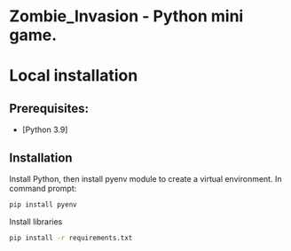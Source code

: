 Zombie_Invasion - Python mini game.
================

# Local installation

## Prerequisites:

  - [Python 3.9]

## Installation

Install Python, then install pyenv module to create a virtual environment. In command prompt:

```sh
pip install pyenv
```

Install libraries

```sh
pip install -r requirements.txt
